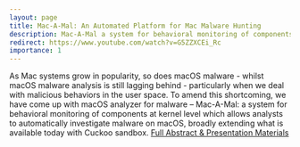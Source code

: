 ```yaml
---
layout: page
title: Mac-A-Mal: An Automated Platform for Mac Malware Hunting
description: Mac-A-Mal a system for behavioral monitoring of components at kernel level 
redirect: https://www.youtube.com/watch?v=G5ZZXCEi_Rc
importance: 1
---
```


As Mac systems grow in popularity, so does macOS malware - whilst macOS malware analysis is still lagging behind - particularly when we deal with malicious behaviors in the user space. To amend this shortcoming, we have come up with macOS analyzer for malware – Mac-A-Mal: a system for behavioral monitoring of components at kernel level which allows analysts to automatically investigate malware on macOS, broadly extending what is available today with Cuckoo sandbox. 
[Full Abstract & Presentation Materials](https://www.blackhat.com/asia-18/briefings.html#mac-a-mal-an-automated-platform-for-mac-malware-hunting)